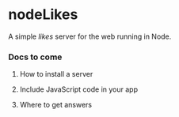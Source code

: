 # nodeLikes

A simple <i>likes</i> server for the web running in Node.

### Docs to come

1. How to install a server

2. Include JavaScript code in your app

3. Where to get answers

